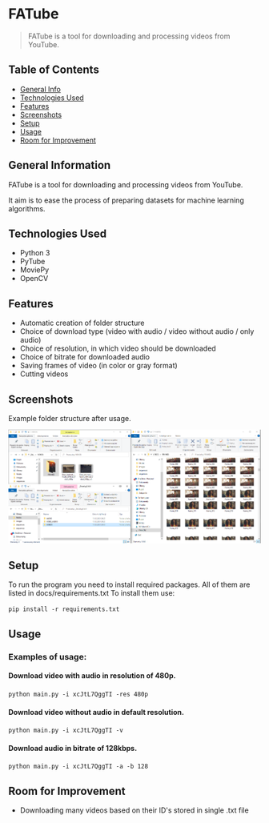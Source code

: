 # FATube
> FATube is a tool for downloading and processing videos from YouTube.


## Table of Contents
* [General Info](#general-information)
* [Technologies Used](#technologies-used)
* [Features](#features)
* [Screenshots](#screenshots)
* [Setup](#setup)
* [Usage](#usage)
* [Room for Improvement](#room-for-improvement)
<!-- * [License](#license) -->


## General Information
FATube is a tool for downloading and processing videos from YouTube.

It aim is to ease the process of preparing datasets for machine learning algorithms.


## Technologies Used
- Python 3
- PyTube
- MoviePy
- OpenCV


## Features
- Automatic creation of folder structure
- Choice of download type (video with audio / video without audio / only audio)
- Choice of resolution, in which video should be downloaded
- Choice of bitrate for downloaded audio 
- Saving frames of video (in color or gray format)
- Cutting videos


## Screenshots
Example folder structure after usage.

![Example screenshot](/docs/screenshots/example_folder_structure.PNG?raw=true)
<!-- If you have screenshots you'd like to share, include them here. -->


## Setup
To run the program you need to install required packages.
All of them are listed in docs/requirements.txt
To install them use:

`pip install -r requirements.txt`



## Usage
### Examples of usage:

#### Download video with audio in resolution of 480p.

`python main.py -i xcJtL7QggTI -res 480p`

#### Download video without audio in default resolution.

`python main.py -i xcJtL7QggTI -v`

#### Download audio in bitrate of 128kbps.

`python main.py -i xcJtL7QggTI -a -b 128`



## Room for Improvement
- Downloading many videos based on their ID's stored in single .txt file

<!-- Optional -->
<!-- ## License -->
<!-- This project is open source and available under the [... License](). -->

<!-- You don't have to include all sections - just the one's relevant to your project -->
